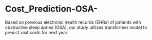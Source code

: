 # Cost_Prediction-OSA-
Based on previous electronic health records (EHRs) of patients with obstructive sleep apnea (OSA), our study utilizes transformer model to predict visit costs for next year.
